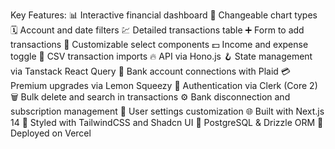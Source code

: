 
Key Features:
📊 Interactive financial dashboard
🔁 Changeable chart types
🗓 Account and date filters
💹 Detailed transactions table
➕ Form to add transactions
🧩 Customizable select components
💵 Income and expense toggle
🔄 CSV transaction imports
🔥 API via Hono.js
🪝 State management via Tanstack React Query
🔗 Bank account connections with Plaid
💳 Premium upgrades via Lemon Squeezy
🔐 Authentication via Clerk (Core 2)
🗑 Bulk delete and search in transactions
⚙️ Bank disconnection and subscription management
👤 User settings customization
🌐 Built with Next.js 14
🎨 Styled with TailwindCSS and Shadcn UI
💾 PostgreSQL & Drizzle ORM
🚀 Deployed on Vercel
